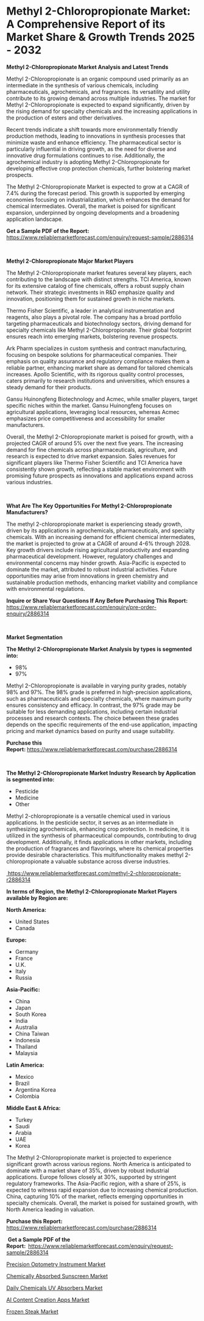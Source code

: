 <p><h1>Methyl 2-Chloropropionate Market: A Comprehensive Report of its Market Share & Growth Trends 2025 - 2032</h1></p><p><strong>Methyl 2-Chloropropionate Market Analysis and Latest Trends</strong></p>
<p><p>Methyl 2-Chloropropionate is an organic compound used primarily as an intermediate in the synthesis of various chemicals, including pharmaceuticals, agrochemicals, and fragrances. Its versatility and utility contribute to its growing demand across multiple industries. The market for Methyl 2-Chloropropionate is expected to expand significantly, driven by the rising demand for specialty chemicals and the increasing applications in the production of esters and other derivatives.</p><p>Recent trends indicate a shift towards more environmentally friendly production methods, leading to innovations in synthesis processes that minimize waste and enhance efficiency. The pharmaceutical sector is particularly influential in driving growth, as the need for diverse and innovative drug formulations continues to rise. Additionally, the agrochemical industry is adopting Methyl 2-Chloropropionate for developing effective crop protection chemicals, further bolstering market prospects.</p><p>The Methyl 2-Chloropropionate Market is expected to grow at a CAGR of 7.4% during the forecast period. This growth is supported by emerging economies focusing on industrialization, which enhances the demand for chemical intermediates. Overall, the market is poised for significant expansion, underpinned by ongoing developments and a broadening application landscape.</p></p>
<p><strong>Get a Sample PDF of the Report:&nbsp;</strong> <a href="https://www.reliablemarketforecast.com/enquiry/request-sample/2886314?utm_campaign=1167&utm_medium=2&utm_source=Github&utm_content=ia&utm_term=13032025&utm_id=methyl-2-chloropropionate">https://www.reliablemarketforecast.com/enquiry/request-sample/2886314</a></p>
<p>&nbsp;</p>
<p><strong>Methyl 2-Chloropropionate Major Market Players</strong></p>
<p><p>The Methyl 2-Chloropropionate market features several key players, each contributing to the landscape with distinct strengths. TCI America, known for its extensive catalog of fine chemicals, offers a robust supply chain network. Their strategic investments in R&D emphasize quality and innovation, positioning them for sustained growth in niche markets.</p><p>Thermo Fisher Scientific, a leader in analytical instrumentation and reagents, also plays a pivotal role. The company has a broad portfolio targeting pharmaceuticals and biotechnology sectors, driving demand for specialty chemicals like Methyl 2-Chloropropionate. Their global footprint ensures reach into emerging markets, bolstering revenue prospects.</p><p>Ark Pharm specializes in custom synthesis and contract manufacturing, focusing on bespoke solutions for pharmaceutical companies. Their emphasis on quality assurance and regulatory compliance makes them a reliable partner, enhancing market share as demand for tailored chemicals increases. Apollo Scientific, with its rigorous quality control processes, caters primarily to research institutions and universities, which ensures a steady demand for their products.</p><p>Gansu Huinongfeng Biotechnology and Acmec, while smaller players, target specific niches within the market. Gansu Huinongfeng focuses on agricultural applications, leveraging local resources, whereas Acmec emphasizes price competitiveness and accessibility for smaller manufacturers.</p><p>Overall, the Methyl 2-Chloropropionate market is poised for growth, with a projected CAGR of around 5% over the next five years. The increasing demand for fine chemicals across pharmaceuticals, agriculture, and research is expected to drive market expansion. Sales revenues for significant players like Thermo Fisher Scientific and TCI America have consistently shown growth, reflecting a stable market environment with promising future prospects as innovations and applications expand across various industries.</p></p>
<p>&nbsp;</p>
<p><strong>What Are The Key Opportunities For Methyl 2-Chloropropionate Manufacturers?</strong></p>
<p><p>The methyl 2-chloropropionate market is experiencing steady growth, driven by its applications in agrochemicals, pharmaceuticals, and specialty chemicals. With an increasing demand for efficient chemical intermediates, the market is projected to grow at a CAGR of around 4-6% through 2028. Key growth drivers include rising agricultural productivity and expanding pharmaceutical development. However, regulatory challenges and environmental concerns may hinder growth. Asia-Pacific is expected to dominate the market, attributed to robust industrial activities. Future opportunities may arise from innovations in green chemistry and sustainable production methods, enhancing market viability and compliance with environmental regulations.</p></p>
<p><strong>Inquire or Share Your Questions If Any Before Purchasing This Report:</strong> <a href="https://www.reliablemarketforecast.com/enquiry/pre-order-enquiry/2886314?utm_campaign=1167&utm_medium=2&utm_source=Github&utm_content=ia&utm_term=13032025&utm_id=methyl-2-chloropropionate">https://www.reliablemarketforecast.com/enquiry/pre-order-enquiry/2886314</a></p>
<p>&nbsp;</p>
<p><strong>Market Segmentation</strong></p>
<p><strong>The Methyl 2-Chloropropionate Market Analysis by types is segmented into:</strong></p>
<p><ul><li>98%</li><li>97%</li></ul></p>
<p><p>Methyl 2-Chloropropionate is available in varying purity grades, notably 98% and 97%. The 98% grade is preferred in high-precision applications, such as pharmaceuticals and specialty chemicals, where maximum purity ensures consistency and efficacy. In contrast, the 97% grade may be suitable for less demanding applications, including certain industrial processes and research contexts. The choice between these grades depends on the specific requirements of the end-use application, impacting pricing and market dynamics based on purity and usage suitability.</p></p>
<p><strong>Purchase this Report:&nbsp;</strong><a href="https://www.reliablemarketforecast.com/purchase/2886314?utm_campaign=1167&utm_medium=2&utm_source=Github&utm_content=ia&utm_term=13032025&utm_id=methyl-2-chloropropionate">https://www.reliablemarketforecast.com/purchase/2886314</a></p>
<p>&nbsp;</p>
<p><strong>The Methyl 2-Chloropropionate Market Industry Research by Application is segmented into:</strong></p>
<p><ul><li>Pesticide</li><li>Medicine</li><li>Other</li></ul></p>
<p><p>Methyl 2-chloropropionate is a versatile chemical used in various applications. In the pesticide sector, it serves as an intermediate in synthesizing agrochemicals, enhancing crop protection. In medicine, it is utilized in the synthesis of pharmaceutical compounds, contributing to drug development. Additionally, it finds applications in other markets, including the production of fragrances and flavorings, where its chemical properties provide desirable characteristics. This multifunctionality makes methyl 2-chloropropionate a valuable substance across diverse industries.</p></p>
<p><a href="https://www.reliablemarketforecast.com/methyl-2-chloropropionate-r2886314?utm_campaign=1167&utm_medium=2&utm_source=Github&utm_content=ia&utm_term=13032025&utm_id=methyl-2-chloropropionate">&nbsp;https://www.reliablemarketforecast.com/methyl-2-chloropropionate-r2886314</a></p>
<p><strong>In terms of Region, the Methyl 2-Chloropropionate Market Players available by Region are:</strong></p>
<p>
    <p> <strong> North America: </strong>
        <ul>
            <li>United States</li>
            <li>Canada</li>
        </ul>
        </p> 
    <p> <strong> Europe: </strong>
        <ul>
            <li>Germany</li>
            <li>France</li>
            <li>U.K.</li>
            <li>Italy</li>
            <li>Russia</li>
        </ul>
        </p> 
    <p> <strong> Asia-Pacific: </strong>
        <ul>
            <li>China</li>
            <li>Japan</li>
            <li>South Korea</li>
            <li>India</li>
            <li>Australia</li>
            <li>China Taiwan</li>
            <li>Indonesia</li>
            <li>Thailand</li>
            <li>Malaysia</li>
        </ul>
        </p> 
    <p> <strong> Latin America: </strong>
        <ul>
            <li>Mexico</li>
            <li>Brazil</li>
            <li>Argentina Korea</li>
            <li>Colombia</li>
        </ul>
        </p> 
    <p> <strong> Middle East & Africa: </strong>
        <ul>
            <li>Turkey</li>
            <li>Saudi</li>
            <li>Arabia</li>
            <li>UAE</li>
            <li>Korea</li>
        </ul>
    </p>
    </p>
<p><p>The Methyl 2-Chloropropionate market is projected to experience significant growth across various regions. North America is anticipated to dominate with a market share of 35%, driven by robust industrial applications. Europe follows closely at 30%, supported by stringent regulatory frameworks. The Asia-Pacific region, with a share of 25%, is expected to witness rapid expansion due to increasing chemical production. China, capturing 10% of the market, reflects emerging opportunities in specialty chemicals. Overall, the market is poised for sustained growth, with North America leading in valuation.</p></p>
<p><strong>Purchase this Report: </strong><a href="https://www.reliablemarketforecast.com/purchase/2886314?utm_campaign=1167&utm_medium=2&utm_source=Github&utm_content=ia&utm_term=13032025&utm_id=methyl-2-chloropropionate">https://www.reliablemarketforecast.com/purchase/2886314</a></p>
<p>&nbsp;<strong>Get a Sample PDF of the Report:&nbsp;&nbsp;</strong><a href="https://www.reliablemarketforecast.com/enquiry/request-sample/2886314?utm_campaign=1167&utm_medium=2&utm_source=Github&utm_content=ia&utm_term=13032025&utm_id=methyl-2-chloropropionate">https://www.reliablemarketforecast.com/enquiry/request-sample/2886314</a></p>
<p><strong></strong></p>
<p><p><a href="https://github.com/elvutedipela/Market-Research-Report-List-1/blob/main/precision-optometry-instrument-market.md?utm_campaign=1167&utm_medium=2&utm_source=Github&utm_content=ia&utm_term=13032025&utm_id=methyl-2-chloropropionate">Precision Optometry Instrument Market</a></p><p><a href="https://github.com/ritooesiaba/Market-Research-Report-List-1/blob/main/chemically-absorbed-sunscreen-market.md?utm_campaign=1167&utm_medium=2&utm_source=Github&utm_content=ia&utm_term=13032025&utm_id=methyl-2-chloropropionate">Chemically Absorbed Sunscreen Market</a></p><p><a href="https://github.com/raaschadonle/Market-Research-Report-List-1/blob/main/daily-chemicals-uv-absorbers-market.md?utm_campaign=1167&utm_medium=2&utm_source=Github&utm_content=ia&utm_term=13032025&utm_id=methyl-2-chloropropionate">Daily Chemicals UV Absorbers Market</a></p><p><a href="https://github.com/sawrovpipolo/Market-Research-Report-List-1/blob/main/ai-content-creation-apps-market.md?utm_campaign=1167&utm_medium=2&utm_source=Github&utm_content=ia&utm_term=13032025&utm_id=methyl-2-chloropropionate">AI Content Creation Apps Market</a></p><p><a href="https://github.com/aarajlyre/Market-Research-Report-List-1/blob/main/frozen-steak-market.md?utm_campaign=1167&utm_medium=2&utm_source=Github&utm_content=ia&utm_term=13032025&utm_id=methyl-2-chloropropionate">Frozen Steak Market</a></p></p>